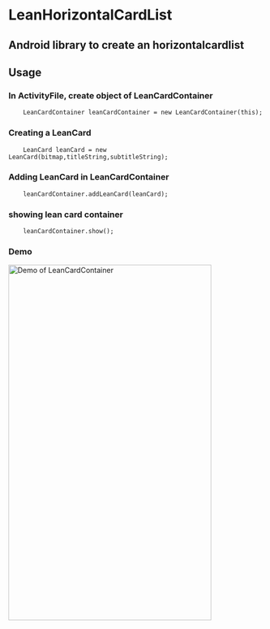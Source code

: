 # LeanHorizontalCardList

## Android library to create an horizontalcardlist

## Usage

### In ActivityFile, create object of LeanCardContainer

```
    LeanCardContainer leanCardContainer = new LeanCardContainer(this);
```

### Creating a LeanCard

```
    LeanCard leanCard = new LeanCard(bitmap,titleString,subtitleString);
```

### Adding LeanCard in LeanCardContainer

```
    leanCardContainer.addLeanCard(leanCard);
```

### showing lean card container
```
    leanCardContainer.show();
```

### Demo
<img src="https://github.com/Anwesh43/LeanHorizontalCardList/blob/master/screenshots/leancarddemo.gif" alt="Demo of LeanCardContainer" width="400" height="700"/>
